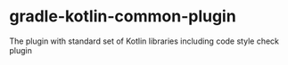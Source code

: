 # gradle-kotlin-common-plugin
The plugin with standard set of Kotlin libraries including code style check plugin 
